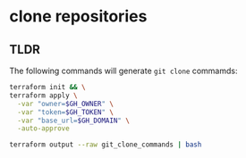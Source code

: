 # clone repositories

## TLDR

The following commands will generate `git clone` commamds:

```sh
terraform init && \
terraform apply \
  -var "owner=$GH_OWNER" \
  -var "token=$GH_TOKEN" \
  -var "base_url=$GH_DOMAIN" \
  -auto-approve

terraform output --raw git_clone_commands | bash
```
